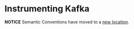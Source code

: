 # Instrumenting Kafka

**NOTICE** Semantic Conventions have moved to a
[new location](http://github.com/open-telemetry/semantic-conventions).
